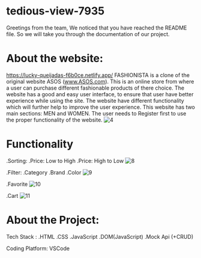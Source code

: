 # tedious-view-7935

Greetings from the team,
  We noticed that you have reached the README file. So we will take you through the documentation of our project.
# About the website:
 https://lucky-queijadas-f6b0ce.netlify.app/ FASHIONISTA is a clone of the original website ASOS (www.ASOS.com). This is an online store from where a user can purchase different fashionable products of there choice.
 The website has a good and easy user interface, to ensure that user have better experience while using the site. The website have different functionality which will
 further help to improve the user experience. This website has two main sections: MEN and WOMEN. The user needs to Register first to use the proper functionality of the   website.
 ![4](https://user-images.githubusercontent.com/112760057/214030990-ccea2146-dd3e-4507-a6f5-2d6dc23c66c7.png)


 
# Functionality
  .Sorting: .Price: Low to High
            .Price: High to Low
            ![8](https://user-images.githubusercontent.com/112760057/214032040-9b0f3249-55a7-4feb-b150-8176043a6fb3.png)

            
  .Filter:  .Category
            .Brand
            .Color
            ![9](https://user-images.githubusercontent.com/112760057/214032125-0e81b4e7-4fc7-45b7-b65e-708e7d5fd135.png)

            
  .Favorite
      ![10](https://user-images.githubusercontent.com/112760057/214032158-791ed72d-772f-4900-9384-3cc2c4e82483.png)

  .Cart
    ![11](https://user-images.githubusercontent.com/112760057/214032215-d09a70d6-86cf-4ea1-b78b-e2fc8b0a3990.png)

  
  
 
# About the Project:
 Tech Stack : .HTML
              .CSS
              .JavaScript
              .DOM(JavaScript)
              .Mock Api (+CRUD)
              
 Coding Platform: VSCode
 
